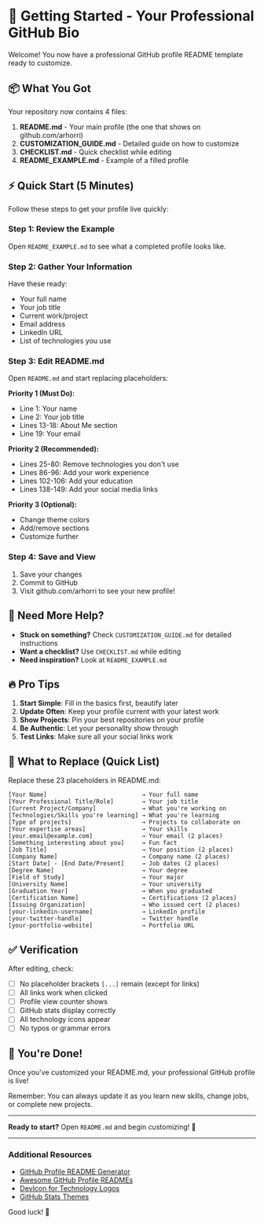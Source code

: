# 🚀 Getting Started - Your Professional GitHub Bio

Welcome! You now have a professional GitHub profile README template ready to customize.

## 📦 What You Got

Your repository now contains 4 files:

1. **README.md** - Your main profile (the one that shows on github.com/arhorri)
2. **CUSTOMIZATION_GUIDE.md** - Detailed guide on how to customize
3. **CHECKLIST.md** - Quick checklist while editing
4. **README_EXAMPLE.md** - Example of a filled profile

## ⚡ Quick Start (5 Minutes)

Follow these steps to get your profile live quickly:

### Step 1: Review the Example
Open `README_EXAMPLE.md` to see what a completed profile looks like.

### Step 2: Gather Your Information
Have these ready:
- Your full name
- Your job title
- Current work/project
- Email address
- LinkedIn URL
- List of technologies you use

### Step 3: Edit README.md
Open `README.md` and start replacing placeholders:

**Priority 1 (Must Do):**
- Line 1: Your name
- Line 2: Your job title  
- Lines 13-18: About Me section
- Line 19: Your email

**Priority 2 (Recommended):**
- Lines 25-80: Remove technologies you don't use
- Lines 86-96: Add your work experience
- Lines 102-106: Add your education
- Lines 138-149: Add your social media links

**Priority 3 (Optional):**
- Change theme colors
- Add/remove sections
- Customize further

### Step 4: Save and View
1. Save your changes
2. Commit to GitHub
3. Visit github.com/arhorri to see your new profile!

## 🎯 Need More Help?

- **Stuck on something?** Check `CUSTOMIZATION_GUIDE.md` for detailed instructions
- **Want a checklist?** Use `CHECKLIST.md` while editing
- **Need inspiration?** Look at `README_EXAMPLE.md`

## 🔥 Pro Tips

1. **Start Simple**: Fill in the basics first, beautify later
2. **Update Often**: Keep your profile current with your latest work
3. **Show Projects**: Pin your best repositories on your profile
4. **Be Authentic**: Let your personality show through
5. **Test Links**: Make sure all your social links work

## 📝 What to Replace (Quick List)

Replace these 23 placeholders in README.md:

```
[Your Name]                           → Your full name
[Your Professional Title/Role]        → Your job title
[Current Project/Company]             → What you're working on
[Technologies/Skills you're learning] → What you're learning
[Type of projects]                    → Projects to collaborate on
[Your expertise areas]                → Your skills
[your.email@example.com]              → Your email (2 places)
[Something interesting about you]     → Fun fact
[Job Title]                           → Your position (2 places)
[Company Name]                        → Company name (2 places)
[Start Date] - [End Date/Present]     → Job dates (2 places)
[Degree Name]                         → Your degree
[Field of Study]                      → Your major
[University Name]                     → Your university
[Graduation Year]                     → When you graduated
[Certification Name]                  → Certifications (2 places)
[Issuing Organization]                → Who issued cert (2 places)
[your-linkedin-username]              → LinkedIn profile
[your-twitter-handle]                 → Twitter handle
[your-portfolio-website]              → Portfolio URL
```

## ✅ Verification

After editing, check:
- [ ] No placeholder brackets `[...]` remain (except for links)
- [ ] All links work when clicked
- [ ] Profile view counter shows
- [ ] GitHub stats display correctly
- [ ] All technology icons appear
- [ ] No typos or grammar errors

## 🎉 You're Done!

Once you've customized your README.md, your professional GitHub profile is live!

Remember: You can always update it as you learn new skills, change jobs, or complete new projects.

---

**Ready to start?** Open `README.md` and begin customizing! 🚀

---

### Additional Resources

- [GitHub Profile README Generator](https://rahuldkjain.github.io/gh-profile-readme-generator/)
- [Awesome GitHub Profile READMEs](https://github.com/abhisheknaiidu/awesome-github-profile-readme)
- [DevIcon for Technology Logos](https://devicon.dev/)
- [GitHub Stats Themes](https://github.com/anuraghazra/github-readme-stats/blob/master/themes/README.md)

Good luck! 🌟
